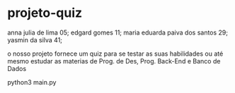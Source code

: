 # projeto-quiz
anna julia de lima 05;
edgard gomes 11;
maria eduarda paiva dos santos 29;
yasmin da silva 41;

o nosso projeto fornece um quiz para se testar as suas habilidades ou até mesmo estudar as materias de Prog. de Des, Prog. Back-End e Banco de Dados

python3 main.py
